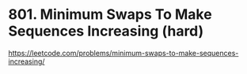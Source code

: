 # 801. Minimum Swaps To Make Sequences Increasing (hard)

https://leetcode.com/problems/minimum-swaps-to-make-sequences-increasing/
